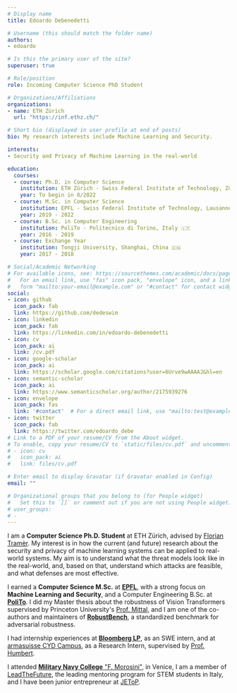 ```yaml
---
# Display name
title: Edoardo Debenedetti

# Username (this should match the folder name)
authors:
- edoardo

# Is this the primary user of the site?
superuser: true

# Role/position
role: Incoming Computer Science PhD Student

# Organizations/Affiliations
organizations:
- name: ETH Zürich
  url: "https://inf.ethz.ch/"

# Short bio (displayed in user profile at end of posts)
bio: My research interests include Machine Learning and Security.

interests:
- Security and Privacy of Machine Learning in the real-world

education:
  courses:
  - course: Ph.D. in Computer Science
    institution: ETH Zürich - Swiss Federal Institute of Technology, Zürich, Switzerland 🇨🇭
    year: To begin in 8/2022
  - course: M.Sc. in Computer Science
    institution: EPFL - Swiss Federal Institute of Technology, Lausanne, Switzerland 🇨🇭
    year: 2019 - 2022
  - course: B.Sc. in Computer Engineering
    institution: PoliTo - Politecnico di Torino, Italy 🇮🇹
    year: 2016 - 2019
  - course: Exchange Year
    institution: Tongji University, Shanghai, China 🇨🇳
    year: 2017 - 2018

# Social/Academic Networking
# For available icons, see: https://sourcethemes.com/academic/docs/page-builder/#icons
#   For an email link, use "fas" icon pack, "envelope" icon, and a link in the
#   form "mailto:your-email@example.com" or "#contact" for contact widget.
social:
- icon: github
  icon_pack: fab
  link: https://github.com/dedeswim
- icon: linkedin
  icon_pack: fab
  link: https://linkedin.com/in/edoardo-debenedetti
- icon: cv
  icon_pack: ai
  link: /cv.pdf
- icon: google-scholar
  icon_pack: ai
  link: https://scholar.google.com/citations?user=6Urve9wAAAAJ&hl=en
- icon: semantic-scholar
  icon_pack: ai
  link: https://www.semanticscholar.org/author/2175939276
- icon: envelope
  icon_pack: fas
  link: '#contact'  # For a direct email link, use "mailto:test@example.org".
- icon: twitter
  icon_pack: fab
  link: https://twitter.com/edoardo_debe
# Link to a PDF of your resume/CV from the About widget.
# To enable, copy your resume/CV to `static/files/cv.pdf` and uncomment the lines below.
# - icon: cv
#   icon_pack: ai
#   link: files/cv.pdf

# Enter email to display Gravatar (if Gravatar enabled in Config)
email: ""

# Organizational groups that you belong to (for People widget)
#   Set this to `[]` or comment out if you are not using People widget.
# user_groups:
# - 
---
```


I am a **Computer Science Ph.D. Student** at ETH Zürich, advised by [Florian Tramèr](https://floriantramer.com). My interest is in how the current (and future) research about the security and privacy of machine learning systems can be applied to real-world systems. My aim is to understand what the threat models look like in the real-world, and, based on that, understand which attacks are feasible, and what defenses are most effective.

I earned a **Computer Science M.Sc.** at [**EPFL**](https://epfl.ch/en), with a strong focus on **Machine Learning and Security**, and a Computer Engineering B.Sc. at [**PoliTo**](https://www.polito.it/). I did my Master thesis about the robustness of Vision Transformers supervised by Princeton University's [Prof. Mittal](http://www.princeton.edu/~pmittal/), and I am one of the co-authors and maintainers of **[RobustBench](https://robustbench.github.io)**, a standardized benchmark for adversarial robustness.

I had internship experiences at **[Bloomberg LP](https://www.bloomberg.com/)**, as an SWE intern, and at [armasuisse CYD Campus](https://www.ar.admin.ch/en/armasuisse-wissenschaft-und-technologie-w-t/cyber-defence_campus.html), as a Research Intern, supervised by [Prof. Humbert](https://www.mhumbert.com/).

I attended [**Military Navy College** "F. Morosini"](http://www.marina.difesa.it/EN/training_institute/morosini/Pagine/default.aspx), in Venice, I am a member of [LeadTheFuture](https://leadthefuture.tech), the leading mentoring program for STEM students in Italy, and I have been junior entrepreneur at [JEToP](https://jetop.com).
